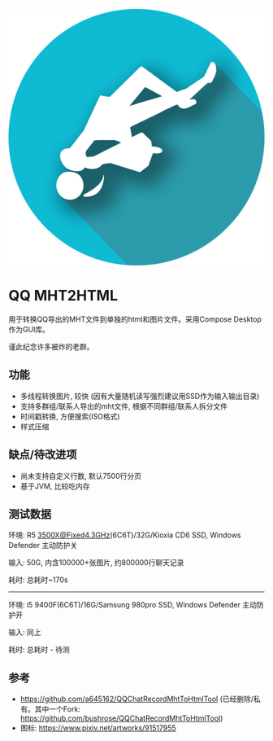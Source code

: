 ![](src/jvmMain/resources/drawables/qq-mht2html.png)

# QQ MHT2HTML

用于转换QQ导出的MHT文件到单独的html和图片文件。采用Compose Desktop作为GUI库。

谨此纪念许多被炸的老群。

## 功能

* 多线程转换图片, 较快 (因有大量随机读写强烈建议用SSD作为输入输出目录)
* 支持多群组/联系人导出的mht文件, 根据不同群组/联系人拆分文件
* 时间戳转换, 方便搜索(ISO格式)
* 样式压缩

## 缺点/待改进项

* 尚未支持自定义行数, 默认7500行分页
* 基于JVM, 比较吃内存

## 测试数据

环境: R5 3500X@Fixed4.3GHz(6C6T)/32G/Kioxia CD6 SSD, Windows Defender 主动防护关

输入: 50G, 内含100000+张图片, 约800000行聊天记录

耗时: 总耗时~170s

--------

环境: i5 9400F(6C6T)/16G/Samsung 980pro SSD, Windows Defender 主动防护开

输入: 同上

耗时: 总耗时 - 待测

## 参考

* https://github.com/a645162/QQChatRecordMhtToHtmlTool (已经删除/私有。其中一个Fork: https://github.com/bushrose/QQChatRecordMhtToHtmlTool)
* 图标: https://www.pixiv.net/artworks/91517955